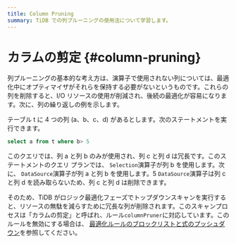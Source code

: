 ```yaml
---
title: Column Pruning
summary: TiDB での列プルーニングの使用法について学習します。
---
```


# カラムの剪定 {#column-pruning}

列プルーニングの基本的な考え方は、演算子で使用されない列については、最適化中にオプティマイザがそれらを保持する必要がないというものです。これらの列を削除すると、I/O リソースの使用が削減され、後続の最適化が容易になります。次に、列の繰り返しの例を示します。

テーブル t に 4 つの列 (a、b、c、d) があるとします。次のステートメントを実行できます。

```sql
select a from t where b> 5
```

このクエリでは、列 a と列 b のみが使用され、列 c と列 d は冗長です。このステートメントのクエリ プランでは、 `Selection`演算子が列 b を使用します。次に、 `DataSource`演算子が列 a と列 b を使用します。5 `DataSource`演算子は列 c と列 d を読み取らないため、列 c と列 d は削除できます。

そのため、TiDB がロジック最適化フェーズでトップダウンスキャンを実行すると、リソースの無駄を減らすために冗長な列が削除されます。このスキャンプロセスは「カラムの剪定」と呼ばれ、ルール`columnPruner`に対応しています。このルールを無効にする場合は、 [最適化ルールのブロックリストと式のプッシュダウン](/blocklist-control-plan.md)を参照してください。
